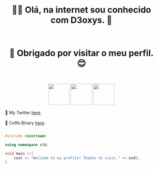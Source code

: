 <h1 align = "center" >👨‍💻 Olá, na internet sou conhecido com D3oxys. 🤖</h1><br>

<h1 align = "center" > 👋 Obrigado por visitar o meu perfil. 😊</h1><br>

<p align = "center">

<img src = "https://logodownload.org/wp-content/uploads/2014/09/twitter-logo-2-1.png" width="70" height="70">
<img src = "https://upload.wikimedia.org/wikipedia/commons/thumb/1/18/ISO_C%2B%2B_Logo.svg/306px-ISO_C%2B%2B_Logo.svg.png" width="70" height="70">
<img src = "https://logodownload.org/wp-content/uploads/2017/11/discord-logo-4-1.png" width="70" height="70"><br>

🧪 My Twitter [here](https://twitter.com/D3oxys89).<br><br>
🧪 Coffe Binary [here](https://discord.gg/H8HcSdnAmp).

```c++

#include <iostream>

using namespace std;

void main (){
    cout << "Welcome to my profile! Thanks to visit." << endl;
}

```

</p>

